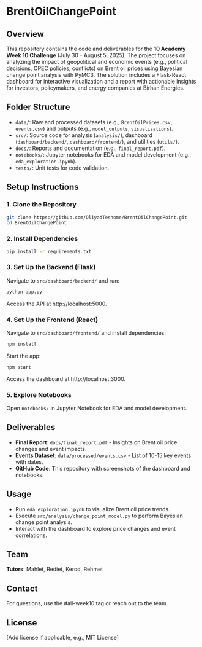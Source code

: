 # BrentOilChangePoint

## Overview
This repository contains the code and deliverables for the **10 Academy Week 10 Challenge** (July 30 - August 5, 2025). The project focuses on analyzing the impact of geopolitical and economic events (e.g., political decisions, OPEC policies, conflicts) on Brent oil prices using Bayesian change point analysis with PyMC3. The solution includes a Flask-React dashboard for interactive visualization and a report with actionable insights for investors, policymakers, and energy companies at Birhan Energies.

## Folder Structure
- `data/`: Raw and processed datasets (e.g., `BrentOilPrices.csv`, `events.csv`) and outputs (e.g., `model_outputs`, `visualizations`).
- `src/`: Source code for analysis (`analysis/`), dashboard (`dashboard/backend/`, `dashboard/frontend/`), and utilities (`utils/`).
- `docs/`: Reports and documentation (e.g., `final_report.pdf`).
- `notebooks/`: Jupyter notebooks for EDA and model development (e.g., `eda_exploration.ipynb`).
- `tests/`: Unit tests for code validation.

## Setup Instructions

### 1. Clone the Repository
```bash
git clone https://github.com/OliyadTeshome/BrentOilChangePoint.git
cd BrentOilChangePoint
```

### 2. Install Dependencies
```bash
pip install -r requirements.txt
```

### 3. Set Up the Backend (Flask)
Navigate to `src/dashboard/backend/` and run:
```bash
python app.py
```
Access the API at http://localhost:5000.

### 4. Set Up the Frontend (React)
Navigate to `src/dashboard/frontend/` and install dependencies:
```bash
npm install
```
Start the app:
```bash
npm start
```
Access the dashboard at http://localhost:3000.

### 5. Explore Notebooks
Open `notebooks/` in Jupyter Notebook for EDA and model development.

## Deliverables
- **Final Report**: `docs/final_report.pdf` - Insights on Brent oil price changes and event impacts.
- **Events Dataset**: `data/processed/events.csv` - List of 10-15 key events with dates.
- **GitHub Code**: This repository with screenshots of the dashboard and notebooks.

## Usage
- Run `eda_exploration.ipynb` to visualize Brent oil price trends.
- Execute `src/analysis/change_point_model.py` to perform Bayesian change point analysis.
- Interact with the dashboard to explore price changes and event correlations.

## Team
**Tutors**: Mahlet, Rediet, Kerod, Rehmet

## Contact
For questions, use the #all-week10 tag or reach out to the team.

## License
[Add license if applicable, e.g., MIT License]
